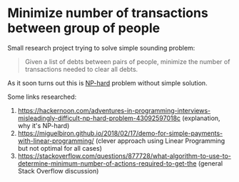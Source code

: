 # Minimize number of transactions between group of people

Small research project trying to solve simple sounding problem:

> Given a list of debts between pairs of people, minimize the number of transactions needed to clear all debts.

As it soon turns out this is [NP-hard](https://en.wikipedia.org/wiki/NP-hardness) problem without simple solution.

Some links researched:

1. https://hackernoon.com/adventures-in-programming-interviews-misleadingly-difficult-np-hard-problem-43092597018c (explanation, why it's NP-hard)
2. https://miguelbiron.github.io/2018/02/17/demo-for-simple-payments-with-linear-programming/ (clever approach using Linear Programming but not optimal for all cases)
3. https://stackoverflow.com/questions/877728/what-algorithm-to-use-to-determine-minimum-number-of-actions-required-to-get-the (general Stack Overflow discussion)



